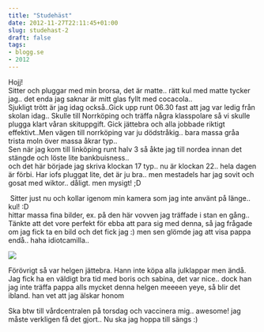 ```yaml
---
title: "Studehäst"
date: 2012-11-27T22:11:45+01:00
slug: studehast-2
draft: false
tags:
- blogg.se
- 2012
---
```

Hojj!  
Sitter och pluggar med min brorsa, det är matte.. rätt kul med matte tycker jag.. det enda jag saknar är mitt glas fyllt med cocacola..  
Sjukligt trött är jag idag också..Gick upp runt 06.30 fast att jag var ledig från skolan idag.. Skulle till Norrköping och träffa några klasspolare så vi skulle plugga klart våran skituppgift. Gick jättebra och alla jobbade riktigt effektivt..Men vägen till norrköping var ju dödstråkig.. bara massa gråa trista moln över massa åkrar typ..  
Sen när jag kom till linköping runt halv 3 så åkte jag till nordea innan det stängde och löste lite bankbuisness..  
och det här började jag skriva klockan 17 typ.. nu är klockan 22.. hela dagen är förbi. Har iofs pluggat lite, det är ju bra.. men mestadels har jag sovit och gosat med wiktor.. dåligt. men mysigt! ;D

 Sitter just nu och kollar igenom min kamera som jag inte använt på länge..  
kul! :D  
hittar massa fina bilder, ex. på den här vovven jag träffade i stan en gång.. Tänkte att det vore perfekt för ebba att para sig med denna, så jag frågade om jag fick ta en bild och det fick jag :) men sen glömde jag att visa pappa endå.. haha idiotcamilla..

![](/assets/images/blogg.se/dsc02152_50b52c53ddf2b36d6e000ec2.jpg)

  
Förövrigt så var helgen jättebra. Hann inte köpa alla julklappar men ändå. Jag fick ha en väldigt bra tid med boris och sabina, det var nice.. dock han jag inte träffa pappa alls mycket denna helgen meeeen yeye, så blir det ibland. han vet att jag älskar honom  
  
Ska btw till vårdcentralen på torsdag och vaccinera mig.. awesome! jag måste verkligen få det gjort.. Nu ska jag hoppa till sängs :)